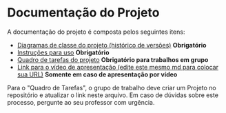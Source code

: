# Documentação do Projeto

A documentação do projeto é composta pelos seguintes itens: 
 - [Diagramas de classe do projeto (histórico de versões)](/doc/diagramas/) **Obrigatório**
 - [Instruções para uso](/doc/instrucoes.md) **Obrigatório**
 - [Quadro de tarefas do projeto](https://insira.aqui.sua.URL) **Obrigatório para trabalhos em grupo**
 - [Link para o vídeo de apresentação (edite este mesmo md para colocar sua URL)](http://insira.aqui.sua.URL) **Somente em caso de apresentação por vídeo**

Para o "Quadro de Tarefas", o grupo de trabalho deve criar um Projeto no repositório e atualizar o link neste arquivo. Em caso de dúvidas sobre este processo, pergunte ao seu professor com urgência.
